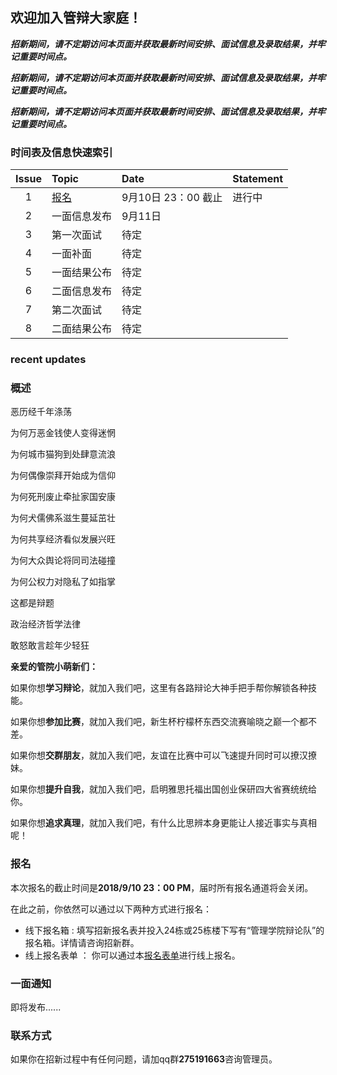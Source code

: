 ## 欢迎加入管辩大家庭！




_**招新期间，请不定期访问本页面并获取最新时间安排、面试信息及录取结果，并牢记重要时间点。**_

_**招新期间，请不定期访问本页面并获取最新时间安排、面试信息及录取结果，并牢记重要时间点。**_

_**招新期间，请不定期访问本页面并获取最新时间安排、面试信息及录取结果，并牢记重要时间点。**_



### 时间表及信息快速索引


| Issue | Topic       | Date | Statement |
|:---:|:----------|:------------|:---------|
| 1  | [报名](#报名) | 9月10日 23：00 截止 | 进行中    |
| 2  | 一面信息发布 |     9月11日     |       |
| 3  | 第一次面试  | 待定         |     |
| 4  | 一面补面  | 待定         |       |
| 5  | 一面结果公布  | 待定         |      |
| 6  | 二面信息发布  | 待定        |       |
| 7  | 第二次面试  | 待定         |       |
| 8  | 二面结果公布  | 待定         |       |



### recent updates



### 概述


恶历经千年涤荡

为何万恶金钱使人变得迷惘

为何城市猫狗到处肆意流浪

为何偶像崇拜开始成为信仰

为何死刑废止牵扯家国安康

为何犬儒佛系滋生蔓延茁壮

为何共享经济看似发展兴旺

为何大众舆论将同司法碰撞

为何公权力对隐私了如指掌

这都是辩题

政治经济哲学法律

敢怒敢言趁年少轻狂



**亲爱的管院小萌新们：**

  如果你想**学习辩论**，就加入我们吧，这里有各路辩论大神手把手帮你解锁各种技能。

  如果你想**参加比赛**，就加入我们吧，新生杯柠檬杯东西交流赛喻晓之巅一个都不差。

  如果你想**交群朋友**，就加入我们吧，友谊在比赛中可以飞速提升同时可以撩汉撩妹。

  如果你想**提升自我**，就加入我们吧，启明雅思托福出国创业保研四大省赛统统给你。

  如果你想**追求真理**，就加入我们吧，有什么比思辨本身更能让人接近事实与真相呢！





### 报名
 本次报名的截止时间是**2018/9/10 23：00 PM**，届时所有报名通道将会关闭。
 
 在此之前，你依然可以通过以下两种方式进行报名：
 - 线下报名箱 : 填写招新报名表并投入24栋或25栋楼下写有“管理学院辩论队”的报名箱。详情请咨询招新群。
 - 线上报名表单 ： 你可以通过本[报名表单](https://www.wjx.top/m/27387814.aspx)进行线上报名。



### 一面通知
即将发布......





### 联系方式
如果你在招新过程中有任何问题，请加qq群**275191663**咨询管理员。
